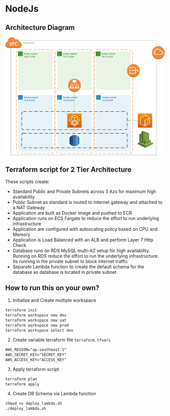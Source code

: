 # NodeJs
## Architecture Diagram

![Architecture Diagram](screenshots/aws.jpg?raw=true "Architecture Diagram")

## Terraform script for 2 Tier Architecture
These scripts create:
* Standard Public and Private Subnets across 3 Azs for maximum high availability
* Public Subnet as standard is routed to internet gateway and attached to a NAT Gateway
* Application are built as Docker image and pushed to ECR
* Application runs on ECS Fargate to reduce the effort to run underlying infrastructure
* Application are configured with autoscaling policy based on CPU and Memory
* Application is Load Balanced with an ALB and perform Layer 7 Http Check
* Database runs on RDS MySQL multi-AZ setup for high availability. Running on RDS reduce the effort to run the underlying infrastructure. Its running in the private subnet to block internet traffic
* Separate Lambda function to create the default schema for the database as database is located in private subnet


## How to run this on your own?
1. Initialize and Create multiple workspace
```
terraform init 
terraform workspace new dev
terraform workspace new uat
terraform workspace new prod
terraform workspace select dev
```
2. Create variable terraform file `terraform.tfvars`
```
AWS_REGION="ap-southeast-1"
AWS_SECRET_KEY="SECRET_KEY"
AWS_ACCESS_KEY="ACCESS_KEY"
```
3. Apply terraform script
```
terraform plan
terraform apply
```
4. Create DB Schema via Lambda function

```
chmod +x deploy_lambda.sh
./deploy_lambda.sh
```

